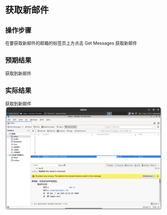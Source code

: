 # 获取新邮件

## 操作步骤

在要获取新邮件的邮箱的标签页上方点击 Get Messages 获取新邮件

## 预期结果

获取到新邮件

## 实际结果

获取到新邮件
![获取到新邮件](./img/thunderbird-get-messages.png)
